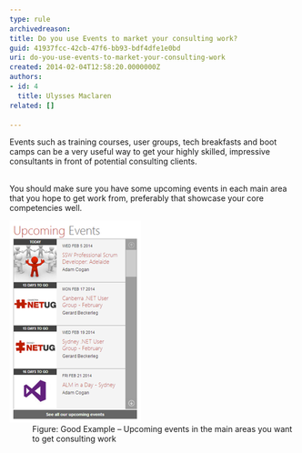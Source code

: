 ```yaml
---
type: rule
archivedreason: 
title: Do you use Events to market your consulting work?
guid: 41937fcc-42cb-47f6-bb93-bdf4dfe1e0bd
uri: do-you-use-events-to-market-your-consulting-work
created: 2014-02-04T12:58:20.0000000Z
authors:
- id: 4
  title: Ulysses Maclaren
related: []

---
```



Events such as training courses, user groups, tech breakfasts and boot camps can be a very useful way to get your highly skilled, impressive consultants in front of potential consulting clients.
<br><excerpt class='endintro'></excerpt><br>
<p>​You should make sure you have some upcoming events in each main area that you hope to get work from, preferably that showcase your core competencies well.</p><dl class="goodImage"><dt><img src="upcoming-events.png" alt="" /></dt><dd>Figure: Good Example – Upcoming events in the main areas you want to get consulting work</dd></dl>


